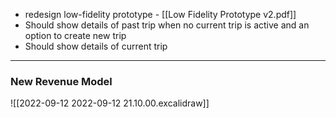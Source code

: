 - redesign low-fidelity prototype - [[Low Fidelity Prototype v2.pdf]]
- Should show details of past trip when no current trip is active and an option to create new trip
- Should show details of current trip

___
### New Revenue Model
![[2022-09-12 2022-09-12 21.10.00.excalidraw]]